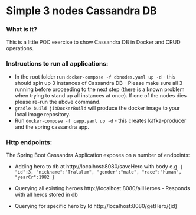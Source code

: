 # Simple 3 nodes Cassandra DB 

### What is it?
This is a little POC exercise to show Cassandra DB in Docker and CRUD operations. 

### Instructions to run all applications:
* In the root folder run `docker-compose -f dbnodes.yaml up -d` - this should spin up 3 instances of Cassandra DB - 
Please make sure all 3 running before proceeding to the next step (there is a known problem when trying to stand up all instances at once).
If one of the nodes dies please re-run the above command.
* `gradle build jibDockerBuild` will produce the docker image to your local image repository.
* Run `docker-compose -f capp.yaml up -d` - this creates kafka-producer and the spring cassandra app.

### Http endpoints:
The Spring Boot Cassandra Application exposes on a number of endpoints:

* Adding hero to db at http://localhost:8080/saveHero with body e.g.
`{
     "id":3,
     "nickname":"Tralalam",
     "gender":"male",
     "race":"human",
     "yearCr":1982
 }`

* Querying all existing heroes http://localhost:8080/allHeroes - Responds with all heros stored in db


* Querying for specific hero by Id http://localhost:8080/getHero/{id}